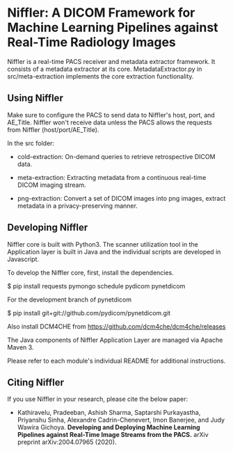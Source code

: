 # Niffler: A DICOM Framework for Machine Learning Pipelines against Real-Time Radiology Images

Niffler is a real-time PACS receiver and metadata extractor framework. It consists of a metadata extractor at its core. MetadataExtractor.py in src/meta-extraction implements the core extraction functionality.


## Using Niffler

Make sure to configure the PACS to send data to Niffler's host, port, and AE_Title. Niffler won't receive data unless the PACS allows the requests from Niffler (host/port/AE_Title).

In the src folder:

* cold-extraction: On-demand queries to retrieve retrospective DICOM data.

* meta-extraction: Extracting metadata from a continuous real-time DICOM imaging stream.

* png-extraction: Convert a set of DICOM images into png images, extract metadata in a privacy-preserving manner.


## Developing Niffler

Niffler core is built with Python3. The scanner utilization tool in the Application layer is built in Java and the individual scripts are developed in Javascript.

To develop the Niffler core, first, install the dependencies.

$ pip install requests pymongo schedule pydicom pynetdicom

For the development branch of pynetdicom

$ pip install git+git://github.com/pydicom/pynetdicom.git

Also install DCM4CHE from https://github.com/dcm4che/dcm4che/releases


The Java components of Niffler Application Layer are managed via Apache Maven 3.

Please refer to each module's individual README for additional instructions.


## Citing Niffler
If you use Niffler in your research, please cite the below paper:

* Kathiravelu, Pradeeban, Ashish Sharma, Saptarshi Purkayastha, Priyanshu Sinha, Alexandre Cadrin-Chenevert, Imon Banerjee, and Judy Wawira Gichoya. **Developing and Deploying Machine Learning Pipelines against Real-Time Image Streams from the PACS.** arXiv preprint arXiv:2004.07965 (2020).


